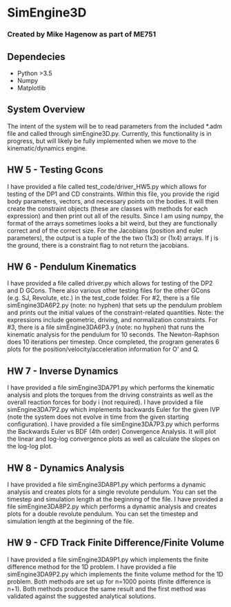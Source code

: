 # SimEngine3D
### Created by Mike Hagenow as part of ME751

## Dependecies
* Python >3.5
* Numpy
* Matplotlib

## System Overview

The intent of the system will be to read parameters from the included *.adm file and called through simEngine3D.py. Currently, this functionality is in progress, but will likely be fully implemented when we move to the kinematic/dynamics engine.

## HW 5 - Testing Gcons
I have provided a file called test_code/driver_HW5.py which allows for testing of the DP1 and CD constraints.
Within this file, you provide the rigid body parameters, vectors, and necessary points on the bodies. It will then create the constraint objects (these are classes with methods for each expression) and then print out all of the results. Since I am using numpy, the format of the arrays sometimes looks a bit weird, but they are functionally correct and of the correct size.
For the Jacobians (position and euler parameters), the output is a tuple of the the two (1x3) or (1x4) arrays. If j is
the ground, there is a constraint flag to not return the jacobians.

## HW 6 - Pendulum Kinematics
I have provided a file called driver.py which allows for testing of the DP2 and D GCons. There also various other
testing files for the other GCons (e.g. SJ, Revolute, etc.) in the test_code folder.
For #2, there is a file simEngine3DA6P2.py (note: no hyphen) that sets up the pendulum problem and prints out the initial values
of the constraint-related quantities. Note: the expressions include geometric, driving, and normalization constraints. 
For #3, there is a file simEngine3DA6P3.y (note: no hyphen) that runs the kinematic analysis for the pendulum for 10 seconds. The Newton-Raphson does 10 iterations per timestep. Once completed, the program generates 6 plots for the position/velocity/acceleration information for O' and Q.

## HW 7 - Inverse Dynamics
I have provided a file simEngine3DA7P1.py which performs the kinematic analysis and plots the torques from the driving constraints
as well as the overall reaction forces for body i (not required). I have provided a file simEngine3DA7P2.py which implements
backwards Euler for the given IVP (note the system does not evolve in time from the given starting configuration). I have provided a file simEngine3DA7P3.py
which performs the Backwards Euler vs BDF (4th order) Convergence Analysis. It will plot the linear and log-log convergence plots
as well as calculate the slopes on the log-log plot.

## HW 8 - Dynamics Analysis
I have provided a file simEngine3DA8P1.py which performs a dynamic analysis and creates plots for a single revolute pendulum. You can set
the timestep and simulation length at the beginning of the file. I have provided a file simEngine3DA8P2.py which performs a dynamic analysis and creates plots for a double revolute pendulum. You can set
the timestep and simulation length at the beginning of the file.

## HW 9 - CFD Track Finite Difference/Finite Volume
I have provided a file simEngine3DA9P1.py which implements the finite difference method for the 1D problem.
I have provided a file simEngine3DA9P2.py which implements the finite volume method for the 1D problem.
Both methods are set up for n=1000 points (finite difference is n+1). Both methods produce the same result
and the first method was validated against the suggested analytical solutions.